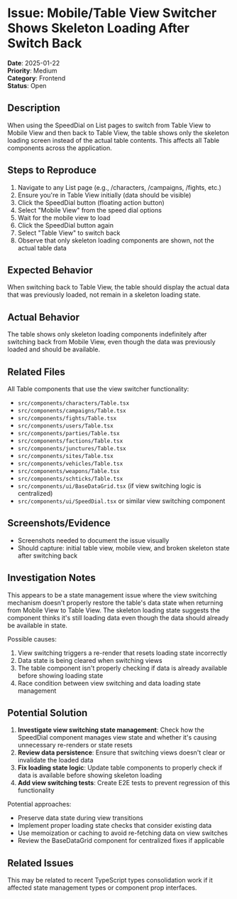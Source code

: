 # Issue: Mobile/Table View Switcher Shows Skeleton Loading After Switch Back

**Date**: 2025-01-22  
**Priority**: Medium  
**Category**: Frontend  
**Status**: Open

## Description
When using the SpeedDial on List pages to switch from Table View to Mobile View and then back to Table View, the table shows only the skeleton loading screen instead of the actual table contents. This affects all Table components across the application.

## Steps to Reproduce
1. Navigate to any List page (e.g., /characters, /campaigns, /fights, etc.)
2. Ensure you're in Table View initially (data should be visible)
3. Click the SpeedDial button (floating action button)
4. Select "Mobile View" from the speed dial options
5. Wait for the mobile view to load
6. Click the SpeedDial button again
7. Select "Table View" to switch back
8. Observe that only skeleton loading components are shown, not the actual table data

## Expected Behavior
When switching back to Table View, the table should display the actual data that was previously loaded, not remain in a skeleton loading state.

## Actual Behavior
The table shows only skeleton loading components indefinitely after switching back from Mobile View, even though the data was previously loaded and should be available.

## Related Files
All Table components that use the view switcher functionality:
- `src/components/characters/Table.tsx`
- `src/components/campaigns/Table.tsx`
- `src/components/fights/Table.tsx`
- `src/components/users/Table.tsx`
- `src/components/parties/Table.tsx`
- `src/components/factions/Table.tsx`
- `src/components/junctures/Table.tsx`
- `src/components/sites/Table.tsx`
- `src/components/vehicles/Table.tsx`
- `src/components/weapons/Table.tsx`
- `src/components/schticks/Table.tsx`
- `src/components/ui/BaseDataGrid.tsx` (if view switching logic is centralized)
- `src/components/ui/SpeedDial.tsx` or similar view switching component

## Screenshots/Evidence
- Screenshots needed to document the issue visually
- Should capture: initial table view, mobile view, and broken skeleton state after switching back

## Investigation Notes
This appears to be a state management issue where the view switching mechanism doesn't properly restore the table's data state when returning from Mobile View to Table View. The skeleton loading state suggests the component thinks it's still loading data even though the data should already be available in state.

Possible causes:
1. View switching triggers a re-render that resets loading state incorrectly
2. Data state is being cleared when switching views
3. The table component isn't properly checking if data is already available before showing loading state
4. Race condition between view switching and data loading state management

## Potential Solution
1. **Investigate view switching state management**: Check how the SpeedDial component manages view state and whether it's causing unnecessary re-renders or state resets
2. **Review data persistence**: Ensure that switching views doesn't clear or invalidate the loaded data
3. **Fix loading state logic**: Update table components to properly check if data is available before showing skeleton loading
4. **Add view switching tests**: Create E2E tests to prevent regression of this functionality

Potential approaches:
- Preserve data state during view transitions
- Implement proper loading state checks that consider existing data
- Use memoization or caching to avoid re-fetching data on view switches
- Review the BaseDataGrid component for centralized fixes if applicable

## Related Issues
This may be related to recent TypeScript types consolidation work if it affected state management types or component prop interfaces.